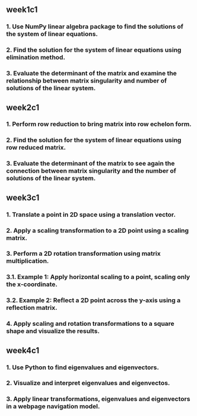 ## week1c1
### 1. Use NumPy linear algebra package to find the solutions of the system of linear equations.
### 2. Find the solution for the system of linear equations using elimination method.
### 3. Evaluate the determinant of the matrix and examine the relationship between matrix singularity and number of solutions of the linear system.
## week2c1
### 1. Perform row reduction to bring matrix into row echelon form.
### 2. Find the solution for the system of linear equations using row reduced matrix.
### 3. Evaluate the determinant of the matrix to see again the connection between matrix singularity and the number of solutions of the linear system.
## week3c1
### 1. Translate a point in 2D space using a translation vector.
### 2. Apply a scaling transformation to a 2D point using a scaling matrix.
### 3. Perform a 2D rotation transformation using matrix multiplication.
### 3.1. Example 1: Apply horizontal scaling to a point, scaling only the x-coordinate.
### 3.2. Example 2: Reflect a 2D point across the y-axis using a reflection matrix.
### 4. Apply scaling and rotation transformations to a square shape and visualize the results.
## week4c1
### 1. Use Python to find eigenvalues and eigenvectors.
### 2. Visualize and interpret eigenvalues and eigenvectos.
### 3. Apply linear transformations, eigenvalues and eigenvectors in a webpage navigation model.
